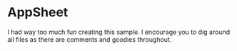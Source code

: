 # AppSheet

I had way too much fun creating this sample. I encourage you to dig around all files as there are comments and goodies throughout.
